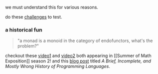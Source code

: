 we must understand this for various reasons. 

do these [challenges](http://mightybyte.github.io/monad-challenges/) to test.


### a historical fun
> "a monad is a monoid in the category of endofunctors, what's the problem?"

checkout these [video1](https://www.youtube.com/watch?v=ENo_B8CZNRQ) and [video2](https://www.youtube.com/watch?v=ENo_B8CZNRQ) both appearing in [[Summer of Math Exposition]] season 2! and this [blog post](http://james-iry.blogspot.com/2009/05/brief-incomplete-and-mostly-wrong.html) titled _A Brief, Incomplete, and Mostly Wrong History of Programming Languages_.